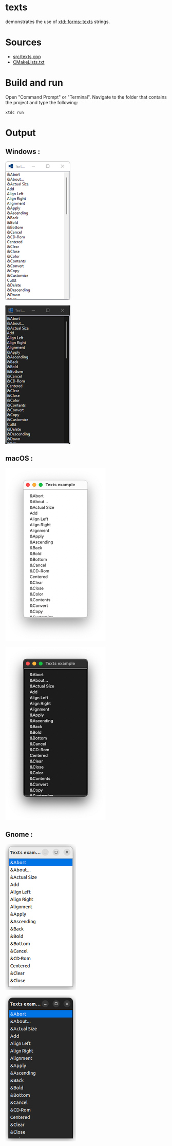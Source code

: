 # texts

demonstrates the use of [xtd::forms::texts](../../../../src/xtd.forms/include/xtd/forms/texts.h) strings.

# Sources

* [src/texts.cpp](src/texts.cpp)
* [CMakeLists.txt](CMakeLists.txt)

# Build and run

Open "Command Prompt" or "Terminal". Navigate to the folder that contains the project and type the following:

```shell
xtdc run
```

# Output

## Windows :

![Screenshot](../../../../docs/pictures/examples/texts_w.png)

![Screenshot](../../../../docs/pictures/examples/texts_wd.png)

## macOS :

![Screenshot](../../../../docs/pictures/examples/texts_m.png)

![Screenshot](../../../../docs/pictures/examples/texts_md.png)

## Gnome :

![Screenshot](../../../../docs/pictures/examples/texts_g.png)

![Screenshot](../../../../docs/pictures/examples/texts_gd.png)
